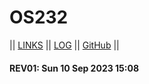 # OS232

|| [LINKS](links.md) || [LOG](TXT/mylog.txt) || [GitHub](https://github.com/riapis/os232) ||

#### REV01: Sun 10 Sep 2023 15:08
